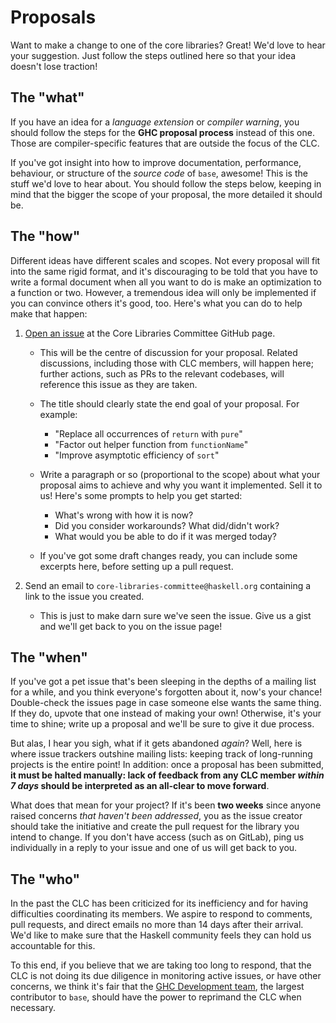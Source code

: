 # Proposals

Want to make a change to one of the core libraries? Great! We'd love to hear your suggestion. Just follow the steps outlined here so that your idea doesn't lose traction!

## The "what"

If you have an idea for a _language extension_ or _compiler warning_, you should follow the steps for the **GHC proposal process** instead of this one. Those are compiler-specific features that are outside the focus of the CLC.

If you've got insight into how to improve documentation, performance, behaviour, or structure of the _source code_ of `base`, awesome! This is the stuff we'd love to hear about. You should follow the steps below, keeping in mind that the bigger the scope of your proposal, the more detailed it should be.

## The "how"

Different ideas have different scales and scopes. Not every proposal will fit into the same rigid format, and it's discouraging to be told that you have to write a formal document when all you want to do is make an optimization to a function or two. However, a tremendous idea will only be implemented if you can convince others it's good, too. Here's what you can do to help make that happen:

1. [Open an issue](https://github.com/haskell/core-libraries-committee/issues/new) at the Core Libraries Committee GitHub page.

    - This will be the centre of discussion for your proposal. Related discussions, including those with CLC members, will happen here; further actions, such as PRs to the relevant codebases, will reference this issue as they are taken.
    - The title should clearly state the end goal of your proposal. For example:

        - "Replace all occurrences of `return` with `pure`"
        - "Factor out helper function from `functionName`"
        - "Improve asymptotic efficiency of `sort`"

    - Write a paragraph or so (proportional to the scope) about what your proposal aims to achieve and why you want it implemented. Sell it to us! Here's some prompts to help you get started:

        - What's wrong with how it is now?
        - Did you consider workarounds? What did/didn't work?
        - What would you be able to do if it was merged today?

    - If you've got some draft changes ready, you can include some excerpts here, before setting up a pull request.

2. Send an email to `core-libraries-committee@haskell.org` containing a link to the issue you created.

    - This is just to make darn sure we've seen the issue. Give us a gist and we'll get back to you on the issue page!

## The "when"

If you've got a pet issue that's been sleeping in the depths of a mailing list for a while, and you think everyone's forgotten about it, now's your chance! Double-check the issues page in case someone else wants the same thing. If they do, upvote that one instead of making your own! Otherwise, it's your time to shine; write up a proposal and we'll be sure to give it due process.

But alas, I hear you sigh, what if it gets abandoned _again_? Well, here is where issue trackers outshine mailing lists: keeping track of long-running projects is the entire point! In addition: once a proposal has been submitted, **it must be halted manually: lack of feedback from any CLC member _within 7 days_ should be interpreted as an all-clear to move forward**.

What does that mean for your project? If it's been **two weeks** since anyone raised concerns *that haven't been addressed*, you as the issue creator should take the initiative and create the pull request for the library you intend to change. If you don't have access (such as on GitLab), ping us individually in a reply to your issue and one of us will get back to you.

## The "who"

In the past the CLC has been criticized for its inefficiency and for having difficulties coordinating its members. We aspire to respond to comments, pull requests, and direct emails no more than 14 days after their arrival. We'd like to make sure that the Haskell community feels they can hold us accountable for this.

To this end, if you believe that we are taking too long to respond, that the CLC is not doing its due diligence in monitoring active issues, or have other concerns, we think it's fair that the [GHC Development team](link), the largest contributor to `base`, should have the power to reprimand the CLC when necessary.
